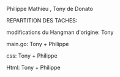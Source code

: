 Philippe Mathieu , Tony de Donato


REPARTITION DES TACHES:

modifications du Hangman d'origine: Tony 

main.go: Tony + Philippe

css: Tony + Philippe

Html: Tony + Philippe 





